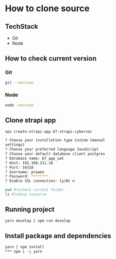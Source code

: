 # How to clone source

## TechStack
- Git
- Node

## How to check current version
### Git
```bash
git --version
```
### Node
```bash
node -version
```

## Clone strapi app
```bash
npx create-strapi-app 67-strapi-cybersec
```

```bash
? Choose your installation type Custom (manual 
settings)
? Choose your preferred language JavaScript
? Choose your default database client postgres
? Database name: 67_app_uat
? Host: 192.168.211.18
? Port: 54318
? Username: prawee
? Password: ********
? Enable SSL connection: (y/N) n
```
```bash
pwd #recheck current folder
ls #lookup resource
```

## Running project
```bash
yarn develop | npm run develop
```

## Install package and dependencies
```bash
yarn | npm install
*** npm i -g yarn
```

